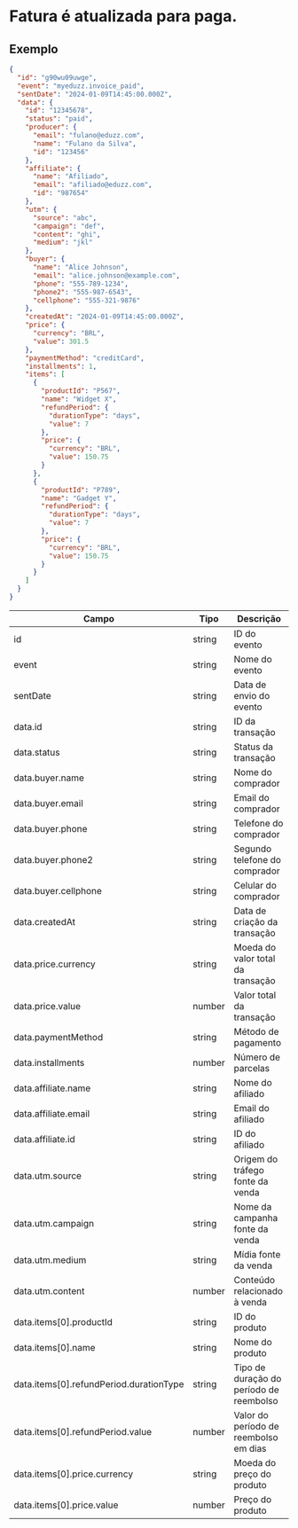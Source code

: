 # Fatura é atualizada para paga.

## Exemplo

```json
{
  "id": "g90wu09uwge",
  "event": "myeduzz.invoice_paid",
  "sentDate": "2024-01-09T14:45:00.000Z",
  "data": {
    "id": "12345678",
    "status": "paid",
    "producer": {
      "email": "fulano@eduzz.com",
      "name": "Fulano da Silva",
      "id": "123456"
    },
    "affiliate": {
      "name": "Afiliado",
      "email": "afiliado@eduzz.com",
      "id": "987654"
    },
    "utm": {
      "source": "abc",
      "campaign": "def",
      "content": "ghi",
      "medium": "jkl"
    },
    "buyer": {
      "name": "Alice Johnson",
      "email": "alice.johnson@example.com",
      "phone": "555-789-1234",
      "phone2": "555-987-6543",
      "cellphone": "555-321-9876"
    },
    "createdAt": "2024-01-09T14:45:00.000Z",
    "price": {
      "currency": "BRL",
      "value": 301.5
    },
    "paymentMethod": "creditCard",
    "installments": 1,
    "items": [
      {
        "productId": "P567",
        "name": "Widget X",
        "refundPeriod": {
          "durationType": "days",
          "value": 7
        },
        "price": {
          "currency": "BRL",
          "value": 150.75
        }
      },
      {
        "productId": "P789",
        "name": "Gadget Y",
        "refundPeriod": {
          "durationType": "days",
          "value": 7
        },
        "price": {
          "currency": "BRL",
          "value": 150.75
        }
      }
    ]
  }
}
```

| Campo                                   | Tipo   | Descrição                               |
| --------------------------------------- | ------ | --------------------------------------- |
| id                                      | string | ID do evento                            |
| event                                   | string | Nome do evento                          |
| sentDate                                | string | Data de envio do evento                 |
| data.id                                 | string | ID da transação                         |
| data.status                             | string | Status da transação                     |
| data.buyer.name                         | string | Nome do comprador                       |
| data.buyer.email                        | string | Email do comprador                      |
| data.buyer.phone                        | string | Telefone do comprador                   |
| data.buyer.phone2                       | string | Segundo telefone do comprador           |
| data.buyer.cellphone                    | string | Celular do comprador                    |
| data.createdAt                          | string | Data de criação da transação            |
| data.price.currency                     | string | Moeda do valor total da transação       |
| data.price.value                        | number | Valor total da transação                |
| data.paymentMethod                      | string | Método de pagamento                     |
| data.installments                       | number | Número de parcelas                      |
| data.affiliate.name                     | string | Nome do afiliado                        |
| data.affiliate.email                    | string | Email do afiliado                       |
| data.affiliate.id                       | string | ID do afiliado                          |
| data.utm.source                         | string | Origem do tráfego fonte da venda        |
| data.utm.campaign                       | string | Nome da campanha fonte da venda         |
| data.utm.medium                         | string | Mídia fonte da venda                    |
| data.utm.content                        | number | Conteúdo relacionado à venda            |
| data.items[0].productId                 | string | ID do produto                           |
| data.items[0].name                      | string | Nome do produto                         |
| data.items[0].refundPeriod.durationType | string | Tipo de duração do período de reembolso |
| data.items[0].refundPeriod.value        | number | Valor do período de reembolso em dias   |
| data.items[0].price.currency            | string | Moeda do preço do produto               |
| data.items[0].price.value               | number | Preço do produto                        |